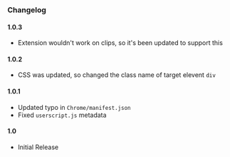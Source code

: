 ### Changelog
#### 1.0.3
* Extension wouldn't work on clips, so it's been updated to support this

#### 1.0.2
* CSS was updated, so changed the class name of target elevent `div`

#### 1.0.1
* Updated typo in `Chrome/manifest.json`
* Fixed `userscript.js` metadata

#### 1.0
* Initial Release